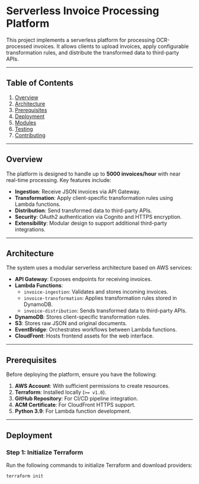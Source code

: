 # Serverless Invoice Processing Platform

This project implements a serverless platform for processing OCR-processed invoices. It allows clients to upload invoices, apply configurable transformation rules, and distribute the transformed data to third-party APIs.

---

## Table of Contents

1. [Overview](#overview)
2. [Architecture](#architecture)
3. [Prerequisites](#prerequisites)
4. [Deployment](#deployment)
5. [Modules](#modules)
6. [Testing](#testing)
7. [Contributing](#contributing)

---

## Overview

The platform is designed to handle up to **5000 invoices/hour** with near real-time processing. Key features include:
- **Ingestion**: Receive JSON invoices via API Gateway.
- **Transformation**: Apply client-specific transformation rules using Lambda functions.
- **Distribution**: Send transformed data to third-party APIs.
- **Security**: OAuth2 authentication via Cognito and HTTPS encryption.
- **Extensibility**: Modular design to support additional third-party integrations.

---

## Architecture

The system uses a modular serverless architecture based on AWS services:
- **API Gateway**: Exposes endpoints for receiving invoices.
- **Lambda Functions**:
  - `invoice-ingestion`: Validates and stores incoming invoices.
  - `invoice-transformation`: Applies transformation rules stored in DynamoDB.
  - `invoice-distribution`: Sends transformed data to third-party APIs.
- **DynamoDB**: Stores client-specific transformation rules.
- **S3**: Stores raw JSON and original documents.
- **EventBridge**: Orchestrates workflows between Lambda functions.
- **CloudFront**: Hosts frontend assets for the web interface.

---

## Prerequisites

Before deploying the platform, ensure you have the following:
1. **AWS Account**: With sufficient permissions to create resources.
2. **Terraform**: Installed locally (`>= v1.0`).
3. **GitHub Repository**: For CI/CD pipeline integration.
4. **ACM Certificate**: For CloudFront HTTPS support.
5. **Python 3.9**: For Lambda function development.

---

## Deployment

### Step 1: Initialize Terraform
Run the following commands to initialize Terraform and download providers:
```bash
terraform init